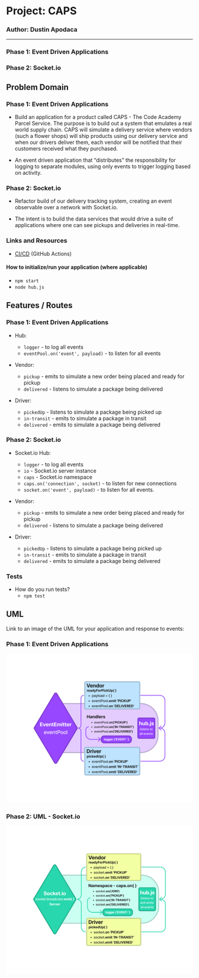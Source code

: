 # Project: CAPS
### Author: Dustin Apodaca
---

### Phase 1: Event Driven Applications
### Phase 2: Socket.io


##  Problem Domain
### Phase 1: Event Driven Applications

- Build an application for a product called CAPS - The Code Academy Parcel Service. The purpose is to build out a system that emulates a real world supply chain. CAPS will simulate a delivery service where vendors (such a flower shops) will ship products using our delivery service and when our drivers deliver them, each vendor will be notified that their customers received what they purchased.

- An event driven application that “distributes” the responsibility for logging to separate modules, using only events to trigger logging based on activity.

### Phase 2: Socket.io

- Refactor build of our delivery tracking system, creating an event observable over a network with Socket.io.

- The intent is to build the data services that would drive a suite of applications where one can see pickups and deliveries in real-time.

### Links and Resources

- [CI/CD](https://github.com/dustinapodaca/caps/actions) (GitHub Actions)
<!-- - [Prod Deployment]()
- [Dev Deployment]() -->

#### How to initialize/run your application (where applicable)

- `npm start`
- `node hub.js`
##  Features / Routes
### Phase 1: Event Driven Applications

- Hub:
  - `logger` - to log all events
  - `eventPool.on('event', payload)` - to listen for all events

- Vendor:
  - `pickup` - emits to simulate a new order being placed and ready for pickup
  - `delivered` - listens to simulate a package being delivered

- Driver:
  - `pickedUp` - listens to simulate a package being picked up
  - `in-transit` - emits to simulate a package in transit
  - `delivered` - emits to simulate a package being delivered

### Phase 2: Socket.io

- Socket.io Hub:
  - `logger` - to log all events
  - `io` - Socket.io server instance
  - `caps` - Socket.io namespace
  - `caps.on('connection', socket)` - to listen for new connections
  - `socket.on('event', payload)` - to listen for all events.

- Vendor:
  - `pickup` - emits to simulate a new order being placed and ready for pickup
  - `delivered` - listens to simulate a package being delivered

- Driver:
  - `pickedUp` - listens to simulate a package being picked up
  - `in-transit` - emits to simulate a package in transit
  - `delivered` - emits to simulate a package being delivered

### Tests

- How do you run tests?
  - `npm test`

##  UML
Link to an image of the UML for your application and response to events:
### Phase 1: Event Driven Applications

![UML](./assets/img/UML-EventDrivenListener.png)

### Phase 2: UML - Socket.io

![UML](./assets/img/UML-SocketListener.png)
